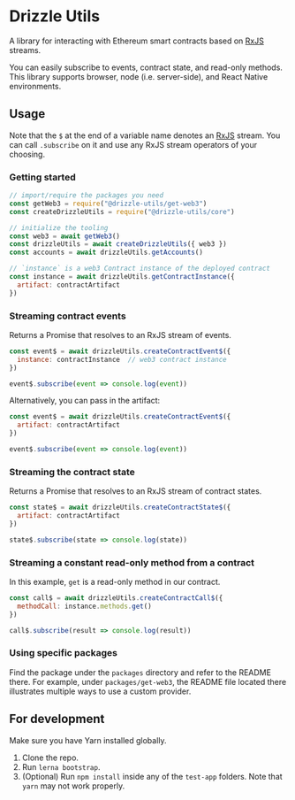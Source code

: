 # Drizzle Utils

A library for interacting with Ethereum smart contracts based on [RxJS](https://github.com/ReactiveX/rxjs) streams.

You can easily subscribe to events, contract state, and read-only methods. This library supports browser, node (i.e. server-side), and React Native environments.

## Usage

Note that the `$` at the end of a variable name denotes an [RxJS](https://github.com/ReactiveX/rxjs) stream. You can call `.subscribe` on it and use any RxJS stream operators of your choosing.

### Getting started

```js
// import/require the packages you need
const getWeb3 = require("@drizzle-utils/get-web3")
const createDrizzleUtils = require("@drizzle-utils/core")

// initialize the tooling
const web3 = await getWeb3()
const drizzleUtils = await createDrizzleUtils({ web3 })
const accounts = await drizzleUtils.getAccounts()

// `instance` is a web3 Contract instance of the deployed contract
const instance = await drizzleUtils.getContractInstance({
  artifact: contractArtifact
})
```

### Streaming contract events

Returns a Promise that resolves to an RxJS stream of events.

```js
const event$ = await drizzleUtils.createContractEvent$({
  instance: contractInstance  // web3 contract instance
})

event$.subscribe(event => console.log(event))
```

Alternatively, you can pass in the artifact:

```js
const event$ = await drizzleUtils.createContractEvent$({
  artifact: contractArtifact
})

event$.subscribe(event => console.log(event))
```

### Streaming the contract state

Returns a Promise that resolves to an RxJS stream of contract states.

```js
const state$ = await drizzleUtils.createContractState$({
  artifact: contractArtifact
})

state$.subscribe(state => console.log(state))
```

### Streaming a constant read-only method from a contract

In this example, `get` is a read-only method in our contract.

```js
const call$ = await drizzleUtils.createContractCall$({
  methodCall: instance.methods.get()
})

call$.subscribe(result => console.log(result))
```

### Using specific packages

Find the package under the `packages` directory and refer to the README there. For example, under `packages/get-web3`, the README file located there illustrates multiple ways to use a custom provider.

## For development

Make sure you have Yarn installed globally.

1. Clone the repo.
2. Run `lerna bootstrap`.
3. (Optional) Run `npm install` inside any of the `test-app` folders. Note that `yarn` may not work properly.
